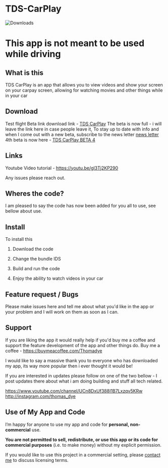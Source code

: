 # TDS-CarPlay

![Downloads](https://api.thomasdye.net/app/ThomasRandom/TDSVideo/AmountOfDownloads)

# This app is not meant to be used while driving 

## What is this 

TDS CarPlay is an app that allows you to view videos and show your screen on your carpay screen, allowing for watching movies and other things while in your car


## Download 

Test flight Beta link download link - [TDS CarPlay](https://testflight.apple.com/join/6drWGVde) 
The beta is now full - i will leave the link here in case people leave it, 
To stay up to date with info and when I come out with a new beta, subscribe to the news letter [news letter](https://news.thomasdye.net/) 
4th beta is now here - [TDS CarPlay BETA 4](https://testflight.apple.com/join/kYbkecxa)

## Links 

Youtube Video tutorial - https://youtu.be/gI3Tj2KP290 




Any issues please reach out. 


## Wheres the code?

I am pleased to say the code has now been added for you all to use, see bellow about use. 





## Install

To install this


1. Download the code 


2. Change the bundle IDS 


3. Build and run the code 


4. Enjoy the ability to watch videos in your car  


## Feature request / Bugs 

Please make issues here and tell me about what you'd like in the app or your problem and I will work on them as soon as I can. 


## Support 

If you are liking the app it would really help if you'd buy me a coffee and support the feature development of the app and other things do.
Buy me a coffee - https://buymeacoffee.com/Thomadye

I would like to say a massive thank you to everyone who has downloaded my app, its way more popular then i ever thought it would be!

If you are interested in updates please follow on one of the two bellow - I post updates there about what i am doing building and stuff all tech related.
 
https://www.youtube.com/channel/UCn8DxUf388I1B7Lxzqv5KRw
http://instagram.com/thomas_dye





## Use of My App and Code

I’m happy for anyone to use my app and code for **personal, non-commercial** use.

**You are not permitted to sell, redistribute, or use this app or its code for commercial purposes** (i.e. to make money) without my explicit permission.

If you would like to use this project in a commercial setting, please [contact me](mailto:apple@thomasdye.net) to discuss licensing terms.

